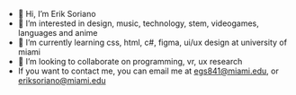 - 👋 Hi, I’m Erik Soriano
- 👀 I’m interested in design, music, technology, stem, videogames, languages and anime
- 🌱 I’m currently learning css, html, c#, figma, ui/ux design at university of miami
- 💞️ I’m looking to collaborate on programming, vr, ux research
-    If you want to contact me, you can email me at egs841@miami.edu, or eriksoriano@miami.edu
<!---
eriksoriano/eriksoriano is a ✨ special ✨ repository because its `README.md` (this file) appears on your GitHub profile.
You can click the Preview link to take a look at your changes.
--->
